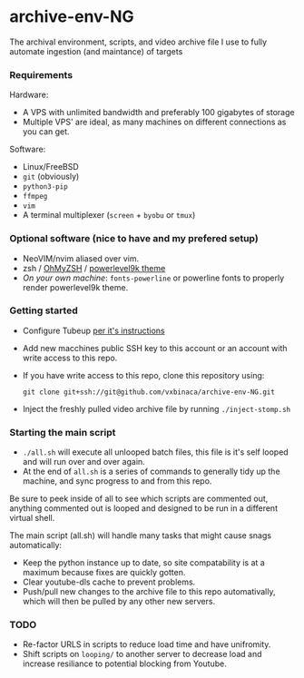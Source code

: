 # archive-env-NG
The archival environment, scripts, and video archive file I use to fully automate ingestion (and maintance) of targets

### Requirements

Hardware:
- A VPS with unlimited bandwidth and preferably 100 gigabytes of storage
- Multiple VPS' are ideal, as many machines on different connections as you can get.

Software:
- Linux/FreeBSD
- `git` (obviously)
- `python3-pip`
- `ffmpeg`
- `vim`
- A terminal multiplexer (`screen` + `byobu` or `tmux`)

### Optional software (nice to have and my prefered setup)

- NeoVIM/nvim aliased over vim.
- zsh / [OhMyZSH](https://github.com/robbyrussell/oh-my-zsh) / [powerlevel9k theme](https://github.com/bhilburn/powerlevel9k)
- *On your own machine*: `fonts-powerline` or powerline fonts to properly render powerlevel9k theme.

### Getting started

- Configure Tubeup [per it's instructions](https://github.com/bibanon/tubeup)
- Add new macchines public SSH key to this account or an account with write access to this repo.
- If you have write access to this repo, clone this repository using:

  `git clone git+ssh://git@github.com/vxbinaca/archive-env-NG.git`
  
- Inject the freshly pulled video archive file by running `./inject-stomp.sh`

### Starting the main script

- `./all.sh` will execute all unlooped batch files, this file is it's self looped and will run over and over again.
- At the end of `all.sh` is a series of commands to generally tidy up the machine, and sync progress to and from this repo.

Be sure to peek inside of all to see which scripts are commented out, anything commented out is looped and designed to be run in a different virtual shell.


The main script (all.sh) will handle many tasks that might cause snags automatically:

- Keep the python instance up to date, so site compatability is at a maximum because fixes are quickly gotten.
- Clear youtube-dls cache to prevent problems.
- Push/pull new changes to the archive file to this repo automativally, which will then be pulled by any other new servers.


### TODO

- Re-factor URLS in scripts to reduce load time and have unifromity.
- Shift scripts on `looping/` to another server to decrease load and increase resiliance to potential blocking from Youtube.
